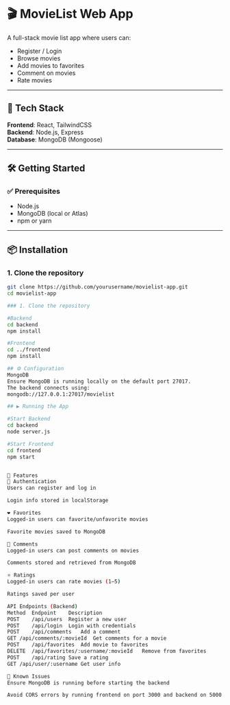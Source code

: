 # 🎬 MovieList Web App

A full-stack movie list app where users can:

- Register / Login
- Browse movies
- Add movies to favorites
- Comment on movies
- Rate movies

---

## 🚀 Tech Stack

**Frontend**: React, TailwindCSS  
**Backend**: Node.js, Express  
**Database**: MongoDB (Mongoose)

---

## 🛠️ Getting Started

### ✅ Prerequisites

- Node.js
- MongoDB (local or Atlas)
- npm or yarn

---

## 📦 Installation

### 1. Clone the repository

```bash
git clone https://github.com/yourusername/movielist-app.git
cd movielist-app

### 1. Clone the repository

#Backend
cd backend
npm install

#Frontend
cd ../frontend
npm install

## ⚙️ Configuration
MongoDB
Ensure MongoDB is running locally on the default port 27017.
The backend connects using:
mongodb://127.0.0.1:27017/movielist

## ▶️ Running the App

#Start Backend
cd backend
node server.js

#Start Frontend
cd frontend
npm start


🧪 Features
🔐 Authentication
Users can register and log in

Login info stored in localStorage

❤️ Favorites
Logged-in users can favorite/unfavorite movies

Favorite movies saved to MongoDB

💬 Comments
Logged-in users can post comments on movies

Comments stored and retrieved from MongoDB

⭐ Ratings
Logged-in users can rate movies (1–5)

Ratings saved per user

API Endpoints (Backend)
Method	Endpoint	Description
POST	/api/users	Register a new user
POST	/api/login	Login with credentials
POST	/api/comments	Add a comment
GET	/api/comments/:movieId	Get comments for a movie
POST	/api/favorites	Add movie to favorites
DELETE	/api/favorites/:username/:movieId	Remove from favorites
POST	/api/rating	Save a rating
GET	/api/user/:username	Get user info

🧠 Known Issues
Ensure MongoDB is running before starting the backend

Avoid CORS errors by running frontend on port 3000 and backend on 5000

